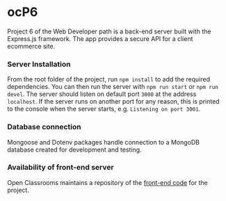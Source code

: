 # ocP6
Project 6 of the Web Developer path is a back-end server built with the Express.js framework.
The app provides a secure API for a client ecommerce site. 

### Server Installation ###
From the root folder of the project, run `npm install` to add the required dependencies.
You can then run the server with `npm run start` or `npm run devel`.
The server should listen on default port `3000` at the address `localhost`. If the
server runs on another port for any reason, this is printed to the
console when the server starts, e.g. `Listening on port 3001`.

### Database connection
Mongoose and Dotenv packages handle connection to a MongoDB database created for development and testing.

### Availability of front-end server ###
Open Classrooms maintains a repository of the [front-end code](https://github.com/OpenClassrooms-Student-Center/Web-Developer-P6) for the project. 